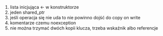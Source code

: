 1) lista inicjująca <- w konstruktorze
2) jeden shared_ptr
3) jeśli operacja się nie uda to nie powinno dojść do copy on write 
4) komentarze czemu noexception
5) nie można trzymać dwóch kopii klucza, trzeba wskaźnik albo referencje